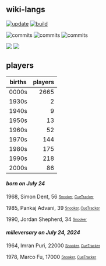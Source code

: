 ## wiki-langs
[![update](https://github.com/dreamerminsk/wiki-langs/actions/workflows/update-tables.yml/badge.svg)](https://github.com/dreamerminsk/wiki-langs/actions/workflows/update-tables.yml)
[![build](https://github.com/dreamerminsk/wiki-langs/actions/workflows/build.yml/badge.svg)](https://github.com/dreamerminsk/wiki-langs/actions/workflows/build.yml)

![commits](https://img.shields.io/github/commit-activity/y/dreamerminsk/wiki-langs)
![commits](https://img.shields.io/github/commit-activity/m/dreamerminsk/wiki-langs)
![commits](https://img.shields.io/github/commit-activity/w/dreamerminsk/wiki-langs)

![](https://img.shields.io/github/languages/code-size/dreamerminsk/wiki-langs)
![](https://img.shields.io/github/repo-size/dreamerminsk/wiki-langs)

## players
| births | players |
| :----: | ------: |
| 0000s | 2665 |
| 1930s | 2 |
| 1940s | 9 |
| 1950s | 13 |
| 1960s | 52 |
| 1970s | 144 |
| 1980s | 175 |
| 1990s | 218 |
| 2000s | 86 |

#### ***born on July 24***
1968, Simon Dent, 56 <sub><sup>[Snooker](http://www.snooker.org/res/index.asp?player=1565), [CueTracker](http://cuetracker.net/Players/simon-dent/)</sup></sub>

1985, Pankaj Advani, 39 <sub><sup>[Snooker](http://www.snooker.org/res/index.asp?player=585), [CueTracker](http://cuetracker.net/Players/pankaj-advani/)</sup></sub>

1990, Jordan Shepherd, 34 <sub><sup>[Snooker](http://www.snooker.org/res/index.asp?player=2801)</sup></sub>


#### ***milleversary on July 24, 2024***
1964, Imran Puri, 22000 <sub><sup>[Snooker](http://www.snooker.org/res/index.asp?player=1209), [CueTracker](http://cuetracker.net/Players/imran-puri/)</sup></sub>

1978, Marco Fu, 17000 <sub><sup>[Snooker](http://www.snooker.org/res/index.asp?player=4), [CueTracker](http://cuetracker.net/Players/marco-fu/)</sup></sub>



